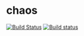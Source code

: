 # chaos

[![Build Status](https://travis-ci.org/chansuke/chaos.svg?branch=master)](https://travis-ci.org/chansuke/chaos)
[![Build status](https://ci.appveyor.com/api/projects/status/p7m8dg0j46fq1or7?svg=true)](https://ci.appveyor.com/project/chansuke/chaos)
